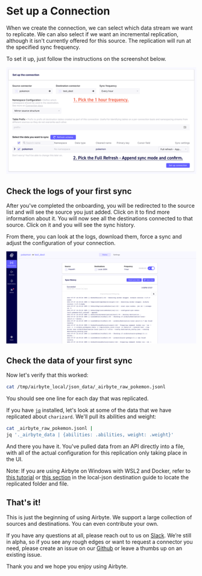 # Set up a Connection

When we create the connection, we can select which data stream we want to replicate. We can also select if we want an incremental replication, although it isn't currently offered for this source. The replication will run at the specified sync frequency.

To set it up, just follow the instructions on the screenshot below.

![](../.gitbook/assets/getting-started-connection.png)

## Check the logs of your first sync

After you've completed the onboarding, you will be redirected to the source list and will see the source you just added. Click on it to find more information about it. You will now see all the destinations connected to that source. Click on it and you will see the sync history.

From there, you can look at the logs, download them, force a sync and adjust the configuration of your connection.

![](../.gitbook/assets/getting-started-logs.png)

## Check the data of your first sync

Now let's verify that this worked:

```bash
cat /tmp/airbyte_local/json_data/_airbyte_raw_pokemon.jsonl
```

You should see one line for each day that was replicated.

If you have [`jq`](https://stedolan.github.io/jq/) installed, let's look at some of the data that we have replicated about `charizard`. We'll pull its abilities and weight:

```bash
cat _airbyte_raw_pokemon.jsonl | 
jq '._airbyte_data | {abilities: .abilities, weight: .weight}'
```

And there you have it. You've pulled data from an API directly into a file, with all of the actual configuration for this replication only taking place in the UI.

Note: If you are using Airbyte on Windows with WSL2 and Docker, refer to [this tutorial](../operator-guides/locating-files-local-destination.md) or [this section](../integrations/destinations/local-json.md#access-replicated-data-files) in the local-json destination guide to locate the replicated folder and file.
 
## That's it!

This is just the beginning of using Airbyte. We support a large collection of sources and destinations. You can even contribute your own.

If you have any questions at all, please reach out to us on [Slack](https://slack.airbyte.io/). We’re still in alpha, so if you see any rough edges or want to request a connector you need, please create an issue on our [Github](https://github.com/airbytehq/airbyte) or leave a thumbs up on an existing issue.

Thank you and we hope you enjoy using Airbyte.
